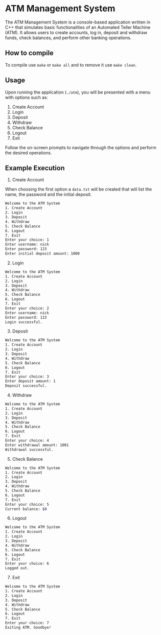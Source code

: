 # ATM Management System
The ATM Management System is a console-based application written in C++ that simulates basic functionalities of an Automated Teller Machine (ATM). It allows users to create accounts, log in, deposit and withdraw funds, check balances, and perform other banking operations.


## How to compile

To compile use `make` or `make all` and to remove it use `make clean`.


## Usage
Upon running the application (`./atm`), you will be presented with a menu with options such as:

1. Create Account
2. Login
3. Deposit
4. Withdraw
5. Check Balance
6. Logout
7. Exit

Follow the on-screen prompts to navigate through the options and perform the desired operations.

## Example Execution

1. Create Account

When choosing the first option a `data.txt` will be created that will list the name, the password and the initial deposit.
```bash
Welcome to the ATM System
1. Create Account
2. Login
3. Deposit
4. Withdraw
5. Check Balance
6. Logout
7. Exit
Enter your choice: 1
Enter username: nick
Enter password: 123
Enter initial deposit amount: 1000
```
2. Login
```bash
Welcome to the ATM System
1. Create Account
2. Login
3. Deposit
4. Withdraw
5. Check Balance
6. Logout
7. Exit
Enter your choice: 2
Enter username: nick
Enter password: 123
Login successful.
```
3. Deposit
```bash
Welcome to the ATM System
1. Create Account
2. Login
3. Deposit
4. Withdraw
5. Check Balance
6. Logout
7. Exit
Enter your choice: 3
Enter deposit amount: 1
Deposit successful.
```
4. Withdraw
```bash
Welcome to the ATM System
1. Create Account
2. Login
3. Deposit
4. Withdraw
5. Check Balance
6. Logout
7. Exit
Enter your choice: 4
Enter withdrawal amount: 1001
Withdrawal successful.
```
5. Check Balance
```bash
Welcome to the ATM System
1. Create Account
2. Login
3. Deposit
4. Withdraw
5. Check Balance
6. Logout
7. Exit
Enter your choice: 5
Current balance: $0
```
6. Logout
```bash
Welcome to the ATM System
1. Create Account
2. Login
3. Deposit
4. Withdraw
5. Check Balance
6. Logout
7. Exit
Enter your choice: 6
Logged out.
```
7. Exit
```bash
Welcome to the ATM System
1. Create Account
2. Login
3. Deposit
4. Withdraw
5. Check Balance
6. Logout
7. Exit
Enter your choice: 7
Exiting ATM. Goodbye!
```